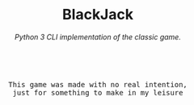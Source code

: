
<br>

<div align = center>

# BlackJack

*Python 3 CLI implementation of the classic game.*

<br>
<br>

<kbd> <br> This game was made with no real intention, <br> just for something to make in my leisure <br> </kbd>

</div>

<br>